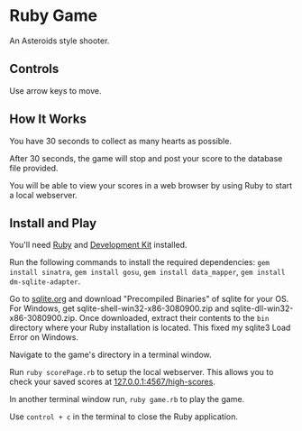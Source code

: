 # Ruby Game

An Asteroids style shooter.

## Controls

Use arrow keys to move.

## How It Works

You have 30 seconds to collect as many hearts as possible.

After 30 seconds, the game will stop and post your score to the database file provided.

You will be able to view your scores in a web browser by using Ruby to start a local webserver.

## Install and Play

You'll need <a href="http://rubyinstaller.org/downloads/" target="_blank">Ruby</a> and <a href="https://github.com/oneclick/rubyinstaller/wiki/Development-Kit" target="_blank">Development Kit</a> installed.

Run the following commands to install the required dependencies: `gem install sinatra`, `gem install gosu`, `gem install data_mapper`, `gem install dm-sqlite-adapter`.

Go to <a href="http://sqlite.org/download.html" target="_blank">sqlite.org</a> and download "Precompiled Binaries" of sqlite for your OS. For Windows, get sqlite-shell-win32-x86-3080900.zip and sqlite-dll-win32-x86-3080900.zip. Once downloaded, extract their contents to the `bin` directory where your Ruby installation is located. This fixed my sqlite3 Load Error on Windows.

Navigate to the game's directory in a terminal window.

Run `ruby scorePage.rb` to setup the local webserver. This allows you to check your saved scores at <a href="http://127.0.0.1:4567/high-scores" target="_blank">127.0.0.1:4567/high-scores</a>.

In another terminal window run, `ruby game.rb` to play the game. 

Use `control + c` in the terminal to close the Ruby application. 